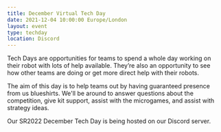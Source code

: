 ```yaml
---
title: December Virtual Tech Day
date: 2021-12-04 10:00:00 Europe/London
layout: event
type: techday
location: Discord
---
```


Tech Days are opportunities for teams to spend a whole day working on their robot with lots of help available. They’re also an opportunity to see how other teams are doing or get more direct help with their robots.

The aim of this day is to help teams out by having guaranteed presence from us blueshirts. We'll be around to answer questions about the competition, give kit support, assist with the microgames, and assist with strategy ideas.

Our SR2022 December Tech Day is being hosted on our Discord server.
